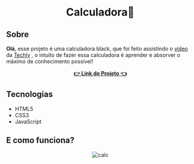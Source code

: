 <h1 align="center">Calculadora🧮</h1>

<h2>Sobre</h2>

<p><strong>Olá</strong>, esse projeto é uma calculadora black, que foi feito assistindo o <a href="https://www.youtube.com/watch?v=ATd9r0BQ9lI&ab_channel=TechLy">vídeo</a> da <a href="https://www.youtube.com/channel/UC3rU2a5u_XPup2M3vOjUjkg">Techly</a> , o intuito de fazer essa calculadora é aprender e absorver o máximo de conhecimento possível!</p>

<strong><p align="center"><a href="https://calculadora-sooty-one.vercel.app/">👉 Link do Projeto 👈<a></p></strong>

<h2>Tecnologias</h2>

- HTML5
- CSS3
- JavaScript

<h2>E como funciona?</h2>
<div align="center"

![calc](https://user-images.githubusercontent.com/87393548/193324591-8316e8e7-2f60-407f-b9c4-3d1266744e3d.gif)

</div>
